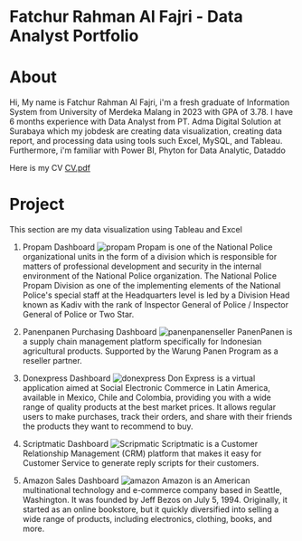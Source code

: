 # Fatchur Rahman Al Fajri - Data Analyst Portfolio

# About
Hi, My name is Fatchur Rahman Al Fajri, i'm a fresh graduate of Information System from University of Merdeka Malang in 2023 with GPA of 3.78. I have 6 months experience with Data Analyst from PT. Adma Digital Solution at Surabaya which my jobdesk are creating data visualization, creating data report, and processing data using tools such Excel, MySQL, and Tableau. Furthermore, i'm familiar with Power BI, Phyton for Data Analytic, Dataddo

Here is my CV [CV.pdf](https://github.com/ndokbonor11/fatchur-data-analyst-portfolio/files/13172783/CV.1.pdf)

# Project
This section are my data visualization using Tableau and Excel
1. Propam Dashboard
   ![propam](https://github.com/ndokbonor11/fatchur-data-analyst-portfolio/assets/42308336/2cef6109-39f7-4d95-b952-c965672bb5d2)
   Propam is one of the National Police organizational units in the form of a division which is responsible for matters of professional development and security in the internal environment of the National Police organization. The National Police Propam Division as one of the implementing elements of the National Police's special staff at the Headquarters level is led by a Division Head known as Kadiv with the rank of Inspector General of Police / Inspector General of Police or Two Star.
   
3. Panenpanen Purchasing Dashboard
  ![panenpanenseller](https://github.com/ndokbonor11/fatchur-data-analyst-portfolio/assets/42308336/f5d9107d-29d1-48cc-aab9-b9baadd8e40e)
   PanenPanen is a supply chain management platform specifically for Indonesian agricultural products. Supported by the Warung Panen Program as a reseller partner.

5. Donexpress Dashboard
    ![donexpress](https://github.com/ndokbonor11/fatchur-data-analyst-portfolio/assets/42308336/026992cc-95c3-40ec-a58f-f086f267a54d)
   Don Express is a virtual application aimed at Social Electronic Commerce in Latin America, available in Mexico, Chile and Colombia, providing you with a wide range of quality products at the best market prices. It allows regular users to make purchases, track their orders, and share with their friends the products they want to recommend to buy.
   
7. Scriptmatic Dashboard
   ![Scripmatic](https://github.com/ndokbonor11/fatchur-data-analyst-portfolio/assets/42308336/10a4f8bb-eab8-4a63-9210-f224e7c15c0f)
   Scriptmatic is a Customer Relationship Management (CRM) platform that makes it easy for Customer Service to generate reply scripts for their customers.
   
9. Amazon Sales Dashboard
   ![amazon](https://github.com/ndokbonor11/fatchur-data-analyst-portfolio/assets/42308336/85b5efc5-c1dc-4ea7-ab91-c6401c10460c)
   Amazon is an American multinational technology and e-commerce company based in Seattle, Washington. It was founded by Jeff Bezos on July 5, 1994. Originally, it started as an online bookstore, but it quickly diversified into selling a wide range of products, including electronics, clothing, books, and more.
